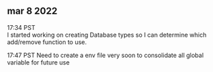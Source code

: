 ## mar 8 2022  
17:34 PST  
I started working on creating 
Database types so I can determine
which add/remove function to use.  

17:47 PST
Need to create a env file very soon
to consolidate all global variable 
for future use

